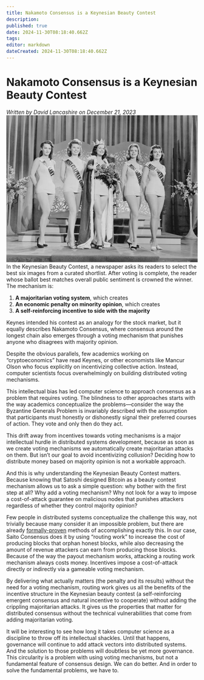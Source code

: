 ```yaml
---
title: Nakamoto Consensus is a Keynesian Beauty Contest
description: 
published: true
date: 2024-11-30T08:18:40.662Z
tags: 
editor: markdown
dateCreated: 2024-11-30T08:18:40.662Z
---
```


# Nakamoto Consensus is a Keynesian Beauty Contest

*Written by David Lancashire on December 21, 2023*
![keynesian-beauty-contest.webp](/blog/keynesian-beauty-contest.webp)
In the Keynesian Beauty Contest, a newspaper asks its readers to select the best six images from a curated shortlist. After voting is complete, the reader whose ballot best matches overall public sentiment is crowned the winner. The mechanism is:

1. **A majoritarian voting system**, which creates
2. **An economic penalty on minority opinion**, which creates
3. **A self-reinforcing incentive to side with the majority**

Keynes intended his contest as an analogy for the stock market, but it equally describes Nakamoto Consensus, where consensus around the longest chain also emerges through a voting mechanism that punishes anyone who disagrees with majority opinion.

Despite the obvious parallels, few academics working on “cryptoeconomics” have read Keynes, or other economists like Mancur Olson who focus explicitly on incentivizing collective action. Instead, computer scientists focus overwhelmingly on building distributed voting mechanisms.

This intellectual bias has led computer science to approach consensus as a problem that requires voting. The blindness to other approaches starts with the way academics conceptualize the problems—consider the way the Byzantine Generals Problem is invariably described with the assumption that participants must honestly or dishonestly signal their preferred courses of action. They vote and only then do they act.

This drift away from incentives towards voting mechanisms is a major intellectual hurdle in distributed systems development, because as soon as we create voting mechanisms we automatically create majoritarian attacks on them. But isn’t our goal to avoid incentivizing collusion? Deciding how to distribute money based on majority opinion is not a workable approach.

And this is why understanding the Keynesian Beauty Contest matters. Because knowing that Satoshi designed Bitcoin as a beauty contest mechanism allows us to ask a simple question: why bother with the first step at all? Why add a voting mechanism? Why not look for a way to impose a cost-of-attack guarantee on malicious nodes that punishes attackers regardless of whether they control majority opinion?

Few people in distributed systems conceptualize the challenge this way, not trivially because many consider it an impossible problem, but there are already [formally-proven](https://github.com/SaitoTech/working-paper) methods of accomplishing exactly this. In our case, Saito Consensus does it by using “routing work” to increase the cost of producing blocks that orphan honest blocks, while also decreasing the amount of revenue attackers can earn from producing those blocks. Because of the way the payout mechanism works, attacking a routing work mechanism always costs money. Incentives impose a cost-of-attack directly or indirectly via a gameable voting mechanism.

By delivering what actually matters (the penalty and its results) without the need for a voting mechanism, routing work gives us all the benefits of the incentive structure in the Keynesian beauty contest (a self-reinforcing emergent consensus and natural incentive to cooperate) without adding the crippling majoritarian attacks. It gives us the properties that matter for distributed consensus without the technical vulnerabilities that come from adding majoritarian voting.

It will be interesting to see how long it takes computer science as a discipline to throw off its intellectual shackles. Until that happens, governance will continue to add attack vectors into distributed systems. And the solution to those problems will doubtless be yet more governance. This circularity is a problem with using voting mechanisms, but not a fundamental feature of consensus design. We can do better. And in order to solve the fundamental problems, we have to.
